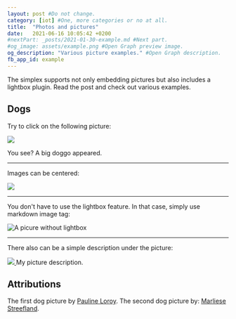 ```yaml
---
layout: post #Do not change.
category: [iot] #One, more categories or no at all.
title:  "Photos and pictures"
date:   2021-06-16 10:05:42 +0200
#nextPart: _posts/2021-01-30-example.md #Next part.
#og_image: assets/example.png #Open Graph preview image.
og_description: "Various picture examples." #Open Graph description.
fb_app_id: example
---
```


The simplex supports not only embedding pictures but also includes a lightbox plugin. Read the post and check out various examples.

## Dogs

Try to click on the following picture:

<a href="/assets/img/posts/doggo1.jpg" data-lity>
  <img src="/assets/img/posts/doggo1.jpg"/>
</a>

You see? A big doggo appeared.

---

Images can be centered:

<a href="/assets/img/posts/doggo2.jpg" data-lity class="sx-center">
  <img src="/assets/img/posts/doggo2_thumb.jpg"/>
</a>

---

You don't have to use the lightbox feature. In that case, simply use markdown image tag:

![A picure without lightbox](/assets/img/posts/doggo1_thumb.jpg)

---

There also can be a simple description under the picture:


<div class="sx-center">
    <div class="sx-picture">
    <a href="/assets/img/posts/doggo2.jpg" data-lity>
        <img src="/assets/img/posts/doggo2_thumb.jpg"/>
    </a>
    <span class="sx-subtitle">My picture description.</span>
    </div>
</div>

## Attributions
The first dog picture by [Pauline Loroy](https://unsplash.com/photos/U3aF7hgUSrk).
The second dog picture by: [Marliese Streefland](https://unsplash.com/photos/2l0CWTpcChI).